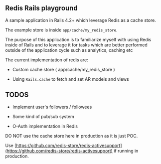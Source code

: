 ## Redis Rails playground

A sample application in Rails 4.2+ which leverage Redis as a cache store.

The example store is inside ```app/cache/my_redis_store```.

The purpose of this application is to familiarize myself with using Redis inside of Rails and to leverage it for tasks which are better performed outside
of the application cycle such as analytics, caching etc

The current implementation of redis are:

* Custom cache store ( app/cache/my_redis_store )

* Using ```Rails.cache``` to fetch and set AR models and views

## TODOS

* Implement user's followers / followees

* Some kind of pub/sub system

* O-Auth implementation in Redis

DO NOT use the cache store here in production as it is just POC.

Use [https://github.com/redis-store/redis-activesupport](https://github.com/redis-store/redis-activesupport) if running in production.

